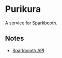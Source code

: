 # Purikura

A service for Sparkbooth.

## Notes

* [Sparkbooth API](http://help.sparkbooth.com/kb/how-to/uploading-to-custom-server)